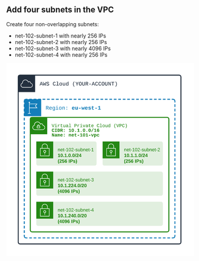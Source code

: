 ## Add four subnets in the VPC

Create four non-overlapping subnets: 
- net-102-subnet-1 with nearly 256 IPs
- net-102-subnet-2 with nearly 256 IPs
- net-102-subnet-3 with nearly 4096 IPs
- net-102-subnet-4 with nearly 256 IPs


![Image of VPC](./doc/102-basic-subnets.png)
